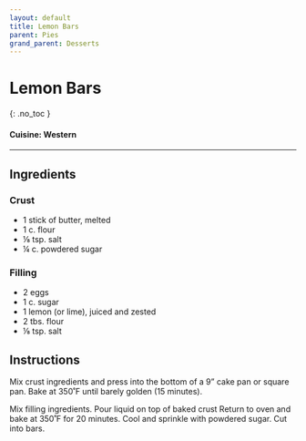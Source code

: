 ```yaml
---
layout: default
title: Lemon Bars
parent: Pies
grand_parent: Desserts
---
```


# Lemon Bars
{: .no_toc }

#### Cuisine: Western
---

## Ingredients
### Crust

<ul>
	<li>1 stick of butter, melted</li>
	<li>1 c. flour</li>
	<li>⅛ tsp. salt</li>
	<li>¼ c. powdered sugar</li>
</ul>

### Filling

<ul>
	<li>2 eggs</li>
	<li>1 c. sugar</li>
	<li>1 lemon (or lime), juiced and zested</li>
	<li>2 tbs. flour</li>
	<li>⅛ tsp. salt</li>
</ul>


## Instructions
Mix crust ingredients and press into the bottom of a 9” cake pan or square pan. Bake at 350˚F until barely golden (15 minutes).

Mix filling ingredients. Pour liquid on top of baked crust Return to oven and bake at 350˚F for 20 minutes. Cool and sprinkle with powdered sugar. Cut into bars.
